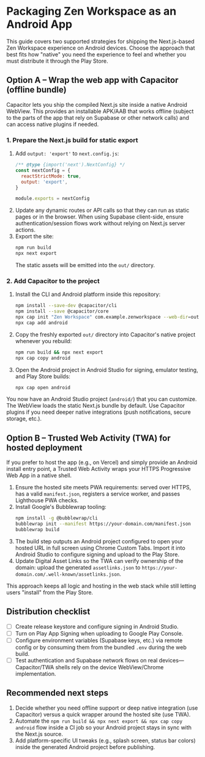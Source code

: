 # Packaging Zen Workspace as an Android App

This guide covers two supported strategies for shipping the Next.js-based Zen Workspace experience on Android devices. Choose the approach that best fits how "native" you need the experience to feel and whether you must distribute it through the Play Store.

## Option A – Wrap the web app with Capacitor (offline bundle)

Capacitor lets you ship the compiled Next.js site inside a native Android WebView. This provides an installable APK/AAB that works offline (subject to the parts of the app that rely on Supabase or other network calls) and can access native plugins if needed.

### 1. Prepare the Next.js build for static export

1. Add `output: 'export'` to `next.config.js`:
   ```js
   /** @type {import('next').NextConfig} */
   const nextConfig = {
     reactStrictMode: true,
     output: 'export',
   }

   module.exports = nextConfig
   ```
2. Update any dynamic routes or API calls so that they can run as static pages or in the browser. When using Supabase client-side, ensure authentication/session flows work without relying on Next.js server actions.
3. Export the site:
   ```bash
   npm run build
   npx next export
   ```
   The static assets will be emitted into the `out/` directory.

### 2. Add Capacitor to the project

1. Install the CLI and Android platform inside this repository:
   ```bash
   npm install --save-dev @capacitor/cli
   npm install --save @capacitor/core
   npx cap init "Zen Workspace" com.example.zenworkspace --web-dir=out
   npx cap add android
   ```
2. Copy the freshly exported `out/` directory into Capacitor's native project whenever you rebuild:
   ```bash
   npm run build && npx next export
   npx cap copy android
   ```
3. Open the Android project in Android Studio for signing, emulator testing, and Play Store builds:
   ```bash
   npx cap open android
   ```

You now have an Android Studio project (`android/`) that you can customize. The WebView loads the static Next.js bundle by default. Use Capacitor plugins if you need deeper native integrations (push notifications, secure storage, etc.).

## Option B – Trusted Web Activity (TWA) for hosted deployment

If you prefer to host the app (e.g., on Vercel) and simply provide an Android install entry point, a Trusted Web Activity wraps your HTTPS Progressive Web App in a native shell.

1. Ensure the hosted site meets PWA requirements: served over HTTPS, has a valid `manifest.json`, registers a service worker, and passes Lighthouse PWA checks.
2. Install Google's Bubblewrap tooling:
   ```bash
   npm install -g @bubblewrap/cli
   bubblewrap init --manifest https://your-domain.com/manifest.json
   bubblewrap build
   ```
3. The build step outputs an Android project configured to open your hosted URL in full screen using Chrome Custom Tabs. Import it into Android Studio to configure signing and upload to the Play Store.
4. Update Digital Asset Links so the TWA can verify ownership of the domain: upload the generated `assetlinks.json` to `https://your-domain.com/.well-known/assetlinks.json`.

This approach keeps all logic and hosting in the web stack while still letting users "install" from the Play Store.

## Distribution checklist

- [ ] Create release keystore and configure signing in Android Studio.
- [ ] Turn on Play App Signing when uploading to Google Play Console.
- [ ] Configure environment variables (Supabase keys, etc.) via remote config or by consuming them from the bundled `.env` during the web build.
- [ ] Test authentication and Supabase network flows on real devices—Capacitor/TWA shells rely on the device WebView/Chrome implementation.

## Recommended next steps

1. Decide whether you need offline support or deep native integration (use Capacitor) versus a quick wrapper around the hosted site (use TWA).
2. Automate the `npm run build && npx next export && npx cap copy android` flow inside a CI job so your Android project stays in sync with the Next.js source.
3. Add platform-specific UI tweaks (e.g., splash screen, status bar colors) inside the generated Android project before publishing.
